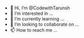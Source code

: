 - 👋 Hi, I’m @CodewithTarunsh
- 👀 I’m interested in ...
- 🌱 I’m currently learning ...
- 💞️ I’m looking to collaborate on ...
- 📫 How to reach me ...

<!---
CodewithTarunsh/CodewithTarunsh is a ✨ special ✨ repository because its `README.md` (this file) appears on your GitHub profile.
You can click the Preview link to take a look at your changes.
--->
